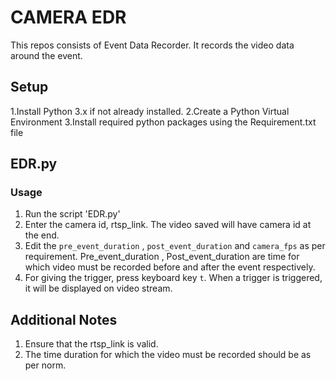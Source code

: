 # CAMERA EDR
This repos consists of Event Data Recorder. It records the video data around the event.

## Setup

1.Install Python 3.x if not already installed.
2.Create a Python Virtual Environment
3.Install required python packages using the Requirement.txt file

## EDR.py

### Usage

1. Run the script 'EDR.py'
2. Enter the camera id, rtsp_link. The video saved will have camera id at the end.
3. Edit the `pre_event_duration` , `post_event_duration` and `camera_fps` as per requirement. Pre_event_duration , Post_event_duration are time for which video must be recorded before and after the event respectively.
4. For giving the trigger, press keyboard key `t`. When a trigger is triggered, it will be displayed on video stream.


## Additional Notes

1. Ensure that the rtsp_link is valid.
2. The time duration for which the video must be recorded should be as per norm.
